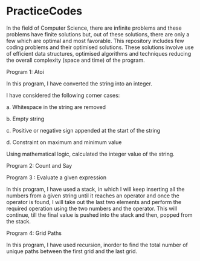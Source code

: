 # PracticeCodes

In the field of Computer Science, there are infinite problems and these problems have finite solutions but, out of these solutions, there are only a few which are optimal and most favorable. This repository includes few coding problems and their optimised solutions. These solutions involve use of efficient data structures, optimised algorithms and techniques reducing the overall complexity (space and time) of the program.

Program 1: Atoi

In this program, I have converted the string into an integer.

I have considered the following corner cases:

a. Whitespace in the string are removed

b. Empty string

c. Positive or negative sign appended at the start of the string

d. Constraint on maximum and minimum value

Using mathematical logic, calculated the integer value of the string.

Program 2: Count and Say

Program 3 : Evaluate a given expression

In this program, I have used a stack, in which I will keep inserting all the numbers from a given string until it reaches an operator and once the operator is found, I will take out the last two elements and perform the required operation using the two numbers and the operator. This will continue, till the final value is pushed into the stack and then, popped from the stack.

Program 4: Grid Paths

In this program, I have used recursion, inorder to find the total number of unique paths between the first grid and the last grid.
